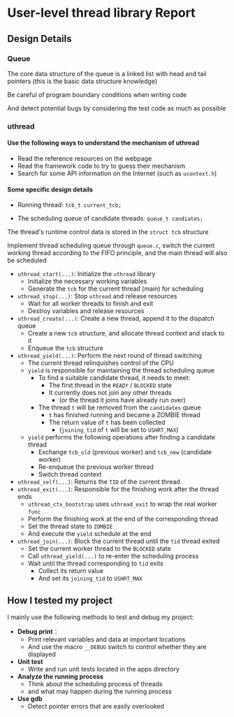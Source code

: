 # User-level thread library Report



## Design Details

### Queue

The core data structure of the queue is a linked list with head and tail 
pointers (this is the basic data structure knowledge)

Be careful of program boundary conditions when writing code

And detect potential bugs by considering the test code as much as possible

### uthread

#### Use the following ways to understand the mechanism of uthread

* Read the reference resources on the webpage
* Read the framework code to try to guess their mechanism
* Search for some API information on the Internet (such as `ucontext.h`)

#### Some specific design details

* Running thread: `tcb_t current_tcb;`

* The scheduling queue of candidate threads: `queue_t candiates;`

The thread's runtime control data is stored in the `struct tcb` structure

Implement thread scheduling queue through `queue.c`,
switch the current working thread according to the FIFO principle,
and the main thread will also be scheduled

* `uthread_start(...)`: Initialize the `uthread` library
  * Initialize the necessary working variables
  * Generate the `tcb` for the current thread (main) for scheduling
* `uthread_stop(...)`: Stop `uthread` and release resources
  * Wait for all worker threads to finish and exit
  * Destroy variables and release resources
* `uthread_create(...)`: Create a new thread, append it to the dispatch queue
  * Create a new `tcb` structure, and allocate thread context and stack to it
  * Enqueue the `tcb` structure
* `uthread_yield(...)`: Perform the next round of thread switching
  * The current thread relinquishes control of the CPU
  * `yield` is responsible for maintaining the thread scheduling queue
    * To find a suitable candidate thread, it needs to meet:
      * The first thread in the `READY` / `BLOCKED` state
      * It currently does not join any other threads
        * (or the thread it joins have already run over)
    * The thread `t` will be removed from the `candidates` queue
      * `t` has finished running and became a ZOMBIE thread
      * The return value of `t` has been collected
        * (`joining_tid` of `t` will be set to `USHRT_MAX`)
  * `yield` performs the following operations after finding a candidate thread
    * Exchange `tcb_old` (previous worker) and `tcb_new` (candidate worker)
    * Re-enqueue the previous worker thread
    * Switch thread context
* `uthread_self(...)`: Returns the `TID` of the current thread
* `uthread_exit(...)`: Responsible for the finishing work after the thread ends
  * `uthread_ctx_bootstrap` uses `uthread_exit` to wrap the real worker `func`
  * Perform the finishing work at the end of the corresponding thread
  * Set the thread state to `ZOMBIE`
  * And execute the `yield` schedule at the end
* `uthread_join(...)`: Block the current thread until the `tid` thread exited
  * Set the current worker thread to the `BLOCKED` state
  * Call `uthread_yield(...)` to re-enter the scheduling process
  * Wait until the thread corresponding to `tid` exits
    * Collect its return value
    * And set its `joining_tid` to `USHRT_MAX`



## How I tested my project

I mainly use the following methods to test and debug my project:

* **Debug print**：
  * Print relevant variables and data at important locations
  * And use the macro `__DEBUG` switch to control whether they are displayed
* **Unit test**
  * Write and run unit tests located in the apps directory
* **Analyze the running process**
  * Think about the scheduling process of threads
  * and what may happen during the running process
* **Use gdb**
  * Detect pointer errors that are easily overlooked

